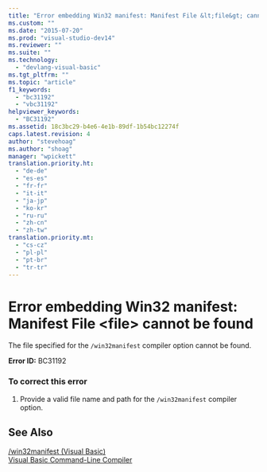 ```yaml
---
title: "Error embedding Win32 manifest: Manifest File &lt;file&gt; cannot be found"
ms.custom: ""
ms.date: "2015-07-20"
ms.prod: "visual-studio-dev14"
ms.reviewer: ""
ms.suite: ""
ms.technology: 
  - "devlang-visual-basic"
ms.tgt_pltfrm: ""
ms.topic: "article"
f1_keywords: 
  - "bc31192"
  - "vbc31192"
helpviewer_keywords: 
  - "BC31192"
ms.assetid: 18c3bc29-b4e6-4e1b-89df-1b54bc12274f
caps.latest.revision: 4
author: "stevehoag"
ms.author: "shoag"
manager: "wpickett"
translation.priority.ht: 
  - "de-de"
  - "es-es"
  - "fr-fr"
  - "it-it"
  - "ja-jp"
  - "ko-kr"
  - "ru-ru"
  - "zh-cn"
  - "zh-tw"
translation.priority.mt: 
  - "cs-cz"
  - "pl-pl"
  - "pt-br"
  - "tr-tr"
---
```

# Error embedding Win32 manifest: Manifest File &lt;file&gt; cannot be found
The file specified for the `/win32manifest` compiler option cannot be found.  
  
 **Error ID:** BC31192  
  
### To correct this error  
  
1.  Provide a valid file name and path for the `/win32manifest` compiler option.  
  
## See Also  
 [/win32manifest (Visual Basic)](../../visual-basic\reference\command-line-compiler/win32manifest.md)   
 [Visual Basic Command-Line Compiler](../../visual-basic\reference\command-line-compiler/index.md)